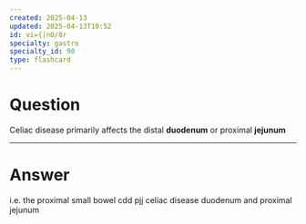 ```yaml
---
created: 2025-04-13
updated: 2025-04-13T10:52
id: vi={|nO/8r
specialty: gastro
specialty_id: 90
type: flashcard
---
```


# Question
Celiac disease primarily affects the distal **duodenum** or proximal **jejunum**

---

# Answer
i.e. the proximal small bowel    cdd pjj celiac disease duodenum and proximal jejunum